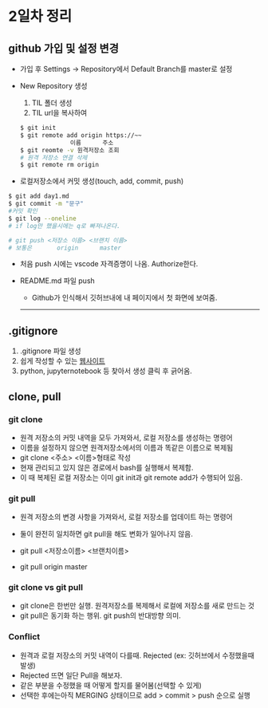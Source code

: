 # 2일차 정리

## github 가입 및 설정 변경

- 가입 후 Settings -> Repository에서 Default Branch를 master로 설정

- New Repository 생성

  1. TIL 폴더 생성
  2. TIL url을 복사하여

  ```bash
  $ git init
  $ git remote add origin https://~~
  				이름		주소
  $ git reomte -v 원격저장소 조회
  # 원격 저장소 연결 삭제
  $ git remote rm origin
  ```

  

- 로컬저장소에서 커밋 생성(touch, add, commit, push)

```bash
$ git add day1.md
$ git commit -m "문구"
#커밋 확인
$ git log --oneline
# if log만 했을시에는 q로 빠져나온다.

# git push <저장소 이름> <브랜치 이름>
# 보통은 		origin		master
```

- 처음 push 시에는 vscode 자격증명이 나옴. Authorize한다.

- README.md 파일 push
  - Github가 인식해서 깃허브내에 내 페이지에서 첫 화면에 보여줌.
  
  ---
  
  

## .gitignore

1. .gitignore 파일 생성
2. 쉽게 작성할 수 있는 [웹사이트](https://www.toptal.com/developers/gitignore)
3. python, jupyternotebook 등 찾아서 생성 클릭 후 긁어옴.



## clone, pull

### git clone

- 원격 저장소의 커밋 내역을 모두 가져와서, 로컬 저장소를 생성하는 명령어
- 이름을 설정하지 않으면 원격저장소에서의 이름과 똑같은 이름으로 복제됨
- git clone <주소> <이름>형태로 작성
- 현재 관리되고 있지 않은 경로에서 bash를 실행해서 복제함.
- 이 때 복제된 로컬 저장소는 이미 git init과 git remote add가 수행되어 있음.



### git pull

- 원격 저장소의 변경 사항을 가져와서, 로컬 저장소를 업데이트 하는 명령어
- 둘이 완전히 일치하면 git pull을 해도 변화가 일어나지 않음.
- git pull <저장소이름> <브랜치이름>

- git pull origin master



### git clone vs git pull

- git clone은 한번만 실행. 원격저장소를 복제해서 로컬에 저장소를 새로 만드는 것
- git pull은 동기화 하는 행위. git push의 반대방향 의미.



### Conflict

- 원격과 로컬 저장소의 커밋 내역이 다를때. Rejected (ex: 깃허브에서 수정했을때 발생)
- Rejected 뜨면 일단 Pull을 해보자.
- 같은 부분을 수정했을 때 어떻게 할지를 물어봄(선택할 수 있게)
- 선택한 후에는아직 MERGING 상태이므로 add > commit > push 순으로 실행